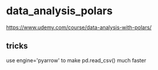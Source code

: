 # data_analysis_polars
https://www.udemy.com/course/data-analysis-with-polars/

## tricks

use engine='pyarrow' to make pd.read_csv() much faster
